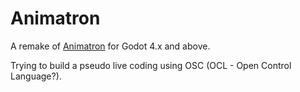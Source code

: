 # Animatron

A remake of [Animatron](https://github.com/loopier/animatron) for Godot 4.x and above.

Trying to build a pseudo live coding using OSC (OCL - Open Control Language?).
